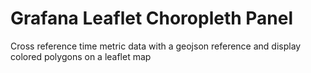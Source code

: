 # Grafana Leaflet Choropleth Panel

Cross reference time metric data with a geojson reference and display colored polygons on a leaflet map